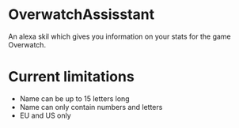 # OverwatchAssisstant
An alexa skil which gives you information on your stats for the game Overwatch.

# Current limitations
 - Name can be up to 15 letters long
 - Name can only contain numbers and letters
 - EU and US only

